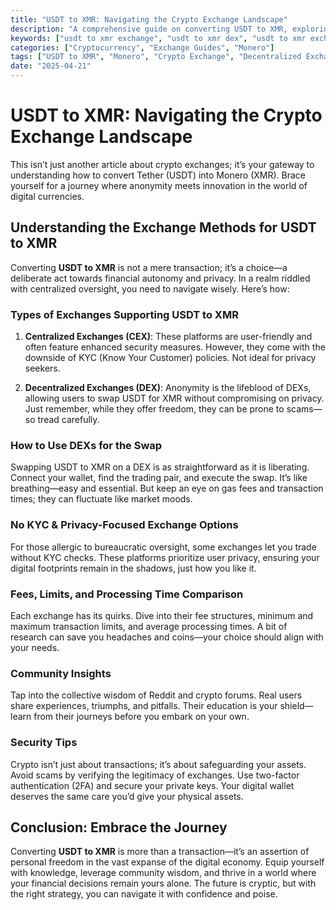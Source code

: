 ```yaml
---
title: "USDT to XMR: Navigating the Crypto Exchange Landscape"
description: "A comprehensive guide on converting USDT to XMR, exploring methods, platforms, and tips for successful transactions."
keywords: ["usdt to xmr exchange", "usdt to xmr dex", "usdt to xmr exchange rate", "crypto exchanges", "privacy coins"]
categories: ["Cryptocurrency", "Exchange Guides", "Monero"]
tags: ["USDT to XMR", "Monero", "Crypto Exchange", "Decentralized Exchanges", "Privacy", "No KYC"]
date: "2025-04-21"
---
```


# **USDT to XMR: Navigating the Crypto Exchange Landscape**

This isn’t just another article about crypto exchanges; it’s your gateway to understanding how to convert Tether (USDT) into Monero (XMR). Brace yourself for a journey where anonymity meets innovation in the world of digital currencies.

## **Understanding the Exchange Methods for USDT to XMR**

Converting **USDT to XMR** is not a mere transaction; it’s a choice—a deliberate act towards financial autonomy and privacy. In a realm riddled with centralized oversight, you need to navigate wisely. Here’s how:

### **Types of Exchanges Supporting USDT to XMR**

1. **Centralized Exchanges (CEX)**: These platforms are user-friendly and often feature enhanced security measures. However, they come with the downside of KYC (Know Your Customer) policies. Not ideal for privacy seekers.
   
2. **Decentralized Exchanges (DEX)**: Anonymity is the lifeblood of DEXs, allowing users to swap USDT for XMR without compromising on privacy. Just remember, while they offer freedom, they can be prone to scams—so tread carefully.

### **How to Use DEXs for the Swap**

Swapping USDT to XMR on a DEX is as straightforward as it is liberating. Connect your wallet, find the trading pair, and execute the swap. It’s like breathing—easy and essential. But keep an eye on gas fees and transaction times; they can fluctuate like market moods.

### **No KYC & Privacy-Focused Exchange Options**

For those allergic to bureaucratic oversight, some exchanges let you trade without KYC checks. These platforms prioritize user privacy, ensuring your digital footprints remain in the shadows, just how you like it.

### **Fees, Limits, and Processing Time Comparison**

Each exchange has its quirks. Dive into their fee structures, minimum and maximum transaction limits, and average processing times. A bit of research can save you headaches and coins—your choice should align with your needs.

### **Community Insights**

Tap into the collective wisdom of Reddit and crypto forums. Real users share experiences, triumphs, and pitfalls. Their education is your shield—learn from their journeys before you embark on your own.

### **Security Tips**

Crypto isn’t just about transactions; it’s about safeguarding your assets. Avoid scams by verifying the legitimacy of exchanges. Use two-factor authentication (2FA) and secure your private keys. Your digital wallet deserves the same care you’d give your physical assets.

## **Conclusion: Embrace the Journey**

Converting **USDT to XMR** is more than a transaction—it’s an assertion of personal freedom in the vast expanse of the digital economy. Equip yourself with knowledge, leverage community wisdom, and thrive in a world where your financial decisions remain yours alone. The future is cryptic, but with the right strategy, you can navigate it with confidence and poise.